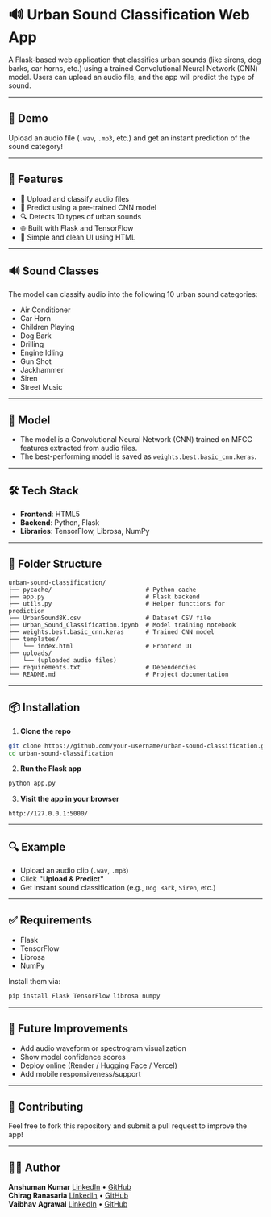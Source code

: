 # 🔊 Urban Sound Classification Web App

A Flask-based web application that classifies urban sounds (like sirens, dog barks, car horns, etc.) using a trained Convolutional Neural Network (CNN) model. Users can upload an audio file, and the app will predict the type of sound.

---

## 🚀 Demo

Upload an audio file (`.wav`, `.mp3`, etc.) and get an instant prediction of the sound category!

---

## 🎯 Features

- 🎵 Upload and classify audio files
- 🧠 Predict using a pre-trained CNN model
- 🔍 Detects 10 types of urban sounds
- 🌐 Built with Flask and TensorFlow
- 📁 Simple and clean UI using HTML

---

## 🔊 Sound Classes

The model can classify audio into the following 10 urban sound categories:

- Air Conditioner  
- Car Horn  
- Children Playing  
- Dog Bark  
- Drilling  
- Engine Idling  
- Gun Shot  
- Jackhammer  
- Siren  
- Street Music  

---

## 🧠 Model

- The model is a Convolutional Neural Network (CNN) trained on MFCC features extracted from audio files.
- The best-performing model is saved as `weights.best.basic_cnn.keras`.

---

## 🛠 Tech Stack

- **Frontend**: HTML5  
- **Backend**: Python, Flask  
- **Libraries**: TensorFlow, Librosa, NumPy  

---

## 📁 Folder Structure

```
urban-sound-classification/
├── pycache/                          # Python cache
├── app.py                            # Flask backend
├── utils.py                          # Helper functions for prediction
├── UrbanSound8K.csv                  # Dataset CSV file
├── Urban_Sound_Classification.ipynb  # Model training notebook
├── weights.best.basic_cnn.keras      # Trained CNN model
├── templates/
│   └── index.html                    # Frontend UI
├── uploads/
│   └── (uploaded audio files)
├── requirements.txt                  # Dependencies
└── README.md                         # Project documentation
```

---

## 📦 Installation

1. **Clone the repo**
```bash
git clone https://github.com/your-username/urban-sound-classification.git
cd urban-sound-classification
```

2. **Run the Flask app**
```bash
python app.py
```

3. **Visit the app in your browser**
```
http://127.0.0.1:5000/
```

---

## 🔍 Example

- Upload an audio clip (`.wav`, `.mp3`)
- Click **"Upload & Predict"**
- Get instant sound classification (e.g., `Dog Bark`, `Siren`, etc.)

---

## ✅ Requirements

- Flask  
- TensorFlow  
- Librosa  
- NumPy  

Install them via:

```bash
pip install Flask TensorFlow librosa numpy
```

---

## 📌 Future Improvements

- Add audio waveform or spectrogram visualization  
- Show model confidence scores  
- Deploy online (Render / Hugging Face / Vercel)  
- Add mobile responsiveness/support  

---

## 🤝 Contributing

Feel free to fork this repository and submit a pull request to improve the app!

---

## 👨‍💻 Author

**Anshuman Kumar** [LinkedIn](https://linkedin.com/in/anshuman-kumar-372702282) • [GitHub](https://github.com/anshumankumar2021)  
**Chirag Ranasaria** [LinkedIn](https://linkedin.com/in/chirag-ranasaria-203281241) • [GitHub](https://github.com/Chirag9697)  
**Vaibhav Agrawal** [LinkedIn](https://linkedin.com/in/vaibhavvagrawall) • [GitHub](https://github.com/vaibhavvagrawall)
